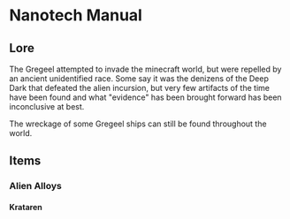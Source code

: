 # Nanotech Manual



## Lore

The Gregeel attempted to invade the minecraft world, but were repelled by an ancient unidentified race. Some say it was the denizens of the Deep Dark that defeated the alien incursion, but very few artifacts of the time have been found and what "evidence" has been brought forward has been inconclusive at best.

The wreckage of some Gregeel ships can still be found throughout the world.


## Items

### Alien Alloys

#### Krataren